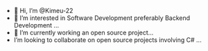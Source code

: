 - 👋 Hi, I’m @Kimeu-22
- 👀 I’m interested in Software Development preferably Backend Development ...
- 🌱 I’m currently working an open source project...
- I’m looking to collaborate on open source projects involving C# ...


<!---
Kimeu-22/Kimeu-22 is a ✨ special ✨ repository because its `README.md` (this file) appears on your GitHub profile.
You can click the Preview link to take a look at your changes.
--->
